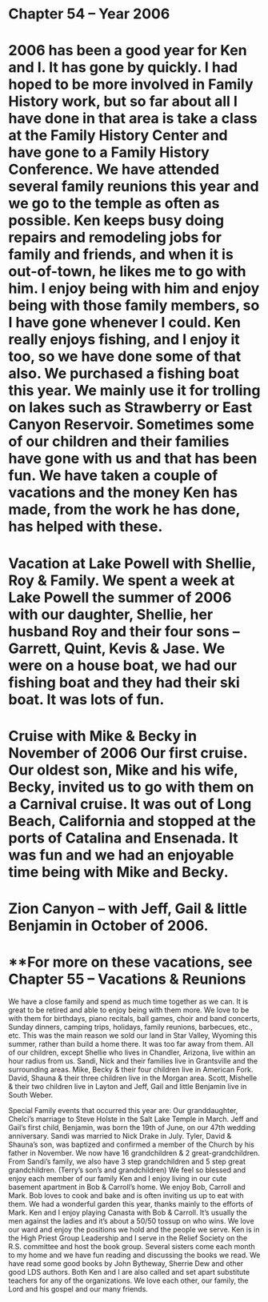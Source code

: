 # Chapter 54 – Year 2006

# 2006 has been a good year for Ken and I. It has gone by quickly.  I had hoped to be more involved in Family History work, but so far about all I have done in that area is take a class at the Family History Center and have gone to a Family History Conference.  We have attended several family reunions this year and we go to the temple as often as possible.   Ken keeps busy doing repairs and remodeling jobs for family and friends, and when it is out-of-town, he likes me to go with him.  I enjoy being with him and enjoy being with those family members, so I have gone whenever I could.  Ken really enjoys fishing, and I enjoy it too, so we have done some of that also.  We purchased a fishing boat this year.   We mainly use it for trolling on lakes such as Strawberry or East Canyon Reservoir.   Sometimes some of our children and their families have gone with us and that has been fun.  We have taken a couple of vacations and the money Ken has made, from the work he has done, has helped with these.

# Vacation at Lake Powell with Shellie, Roy & Family.  We spent a week at Lake Powell the summer of 2006 with our daughter, Shellie, her husband Roy and their four sons – Garrett, Quint, Kevis & Jase.  We were on a house boat, we had our fishing boat and they had their ski boat.  It was lots of fun.

# Cruise with Mike & Becky in November of 2006  Our first cruise.  Our oldest son, Mike and his wife, Becky, invited us to go with them on a Carnival cruise. It was out of Long Beach, California and stopped at the ports of Catalina and Ensenada.  It was fun and we had an enjoyable time being with Mike and Becky.

# Zion Canyon – with Jeff, Gail & little Benjamin in October of 2006.

# **For more on these vacations, see Chapter 55 – Vacations & Reunions

We have a close family and spend as much time together as we can.  It is great to be retired and able to enjoy being with them more.  We love to be with them for birthdays, piano recitals, ball games, choir and band concerts, Sunday dinners, camping trips, holidays, family reunions, barbecues, etc., etc.  This was the main reason we sold our land in Star Valley, Wyoming this summer, rather than build a home there.   It was too far away from them.  All of our children, except Shellie who lives in Chandler, Arizona, live within an hour radius from us.  Sandi, Nick and their families live in Grantsville and the surrounding areas.  Mike, Becky & their four children live in American Fork.  David, Shauna & their three children live in the Morgan area.  Scott, Mishelle & their two children live in Layton and Jeff, Gail and little Benjamin live in South Weber.

Special Family events that occurred this year are:  Our granddaughter, Chelci’s marriage to Steve Holste in the Salt Lake Temple in March.  Jeff and Gail’s first child, Benjamin, was born the 19th of June, on our 47th wedding anniversary.  Sandi was married to Nick Drake in July.  Tyler, David & Shauna’s son, was baptized and confirmed a member of the Church by his father in November.  We now have 16 grandchildren & 2 great-grandchildren.  From Sandi’s family, we also have 3 step grandchildren and 5 step great grandchildren. (Terry’s son’s and grandchildren) We feel so blessed and enjoy each member of our family
Ken and I enjoy living in our cute basement apartment in Bob & Carroll’s home.  We enjoy Bob, Carroll and Mark.  Bob loves to cook and bake and is often inviting us up to eat with them.  We had a wonderful garden this year, thanks mainly to the efforts of Mark.  Ken and I enjoy playing Canasta with Bob & Carroll.  It’s usually the men against the ladies and it’s about a 50/50 tossup on who wins.  We love our ward and enjoy the positions we hold and the people we serve.  Ken is in the High Priest Group Leadership and I serve in the Relief Society on the R.S. committee and host the book group.  Several sisters come each month to my home and we have fun reading and discussing the books we read.  We have read some good books by John Bytheway, Sherrie Dew and other good LDS authors.  Both Ken and I are also called and set apart substitute teachers for any of the organizations.
We love each other, our family, the Lord and his gospel and our many friends.






